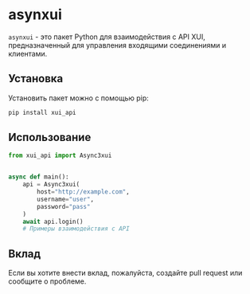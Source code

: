 # asynxui

`asynxui` - это пакет Python для взаимодействия с API XUI, предназначенный для управления входящими соединениями и клиентами.

## Установка

Установить пакет можно с помощью pip:

```bash
pip install xui_api
```

## Использование

```python
from xui_api import Async3xui


async def main():
    api = Async3xui(
        host="http://example.com",
        username="user",
        password="pass"
    )
    await api.login()
    # Примеры взаимодействия с API

```

## Вклад

Если вы хотите внести вклад, пожалуйста, создайте pull request или сообщите о проблеме.